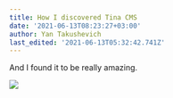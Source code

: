 ```yaml
---
title: How I discovered Tina CMS
date: '2021-06-13T08:23:27+03:00'
author: Yan Takushevich
last_edited: '2021-06-13T05:32:42.741Z'
---
```

And I found it to be really amazing.

![](/img/blog/2-5c9298064b55c83612c8c702.jpg)